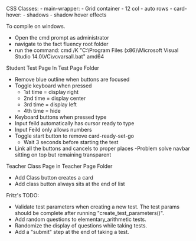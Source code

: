 CSS Classes:
    - main-wrapper:
        - Grid container
        - 12 col
        - auto rows
    - card-hover:
        - shadows
        - shadow hover effects


To compile on windows.
- Open the cmd prompt as administrator
- navigate to the fact fluency root folder
- run the command:
    cmd /K "C:\Program Files (x86)\Microsoft Visual Studio 14.0\VC\vcvarsall.bat" amd64



Student Test Page In Test Page Folder 
- Remove blue outline when buttons are focused
- Toggle keyboard when pressed
    - 1st time = display right
    - 2nd time = display center
    - 3rd time = display left
    - 4th time = hide
- Keyboard buttons when pressed type
- Input feild automatically has cursor ready to type
- Input Feild only allows numbers
- Toggle start button to remove card-ready-set-go
    - Wait 3 seconds before starting the test
- Link all the buttons and cancels to proper places
-Problem solve navbar sitting on top but remaining transparent



Teacher Class Page in Teacher Page Folder
- Add Class button creates a card
- Add class button always sits at the end of list


Fritz's TODO:
- Validate test parameters when creating a new test. The test params should be complete after running "create_test_parameters()".
- Add random questions to elementary_arithmetic tests.
- Randomize the display of questions while taking tests.
- Add a "submit" step at the end of taking a test.
